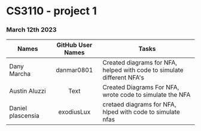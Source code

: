 # CS3110 - project 1
### March 12th 2023

| Names         | GitHub User Names |                            Tasks                                        |
| --------------|:-----------------:| ------------------------------------------------------------------------|
| Dany Marcha   | danmar0801        | Created diagrams for NFA, helped with code to simulate different NFA's  |
| Austin Aluzzi    | Text              | Created Diagrams For NFA, wrote code to simulate the NFA                |
| Daniel plascensia        | exodiusLux            |    cretaed diagrams for NFA, hlped with code to simulate nfas                                                                    |

